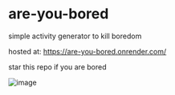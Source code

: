 # are-you-bored
simple activity generator to kill boredom

hosted at: https://are-you-bored.onrender.com/

star this repo if you are bored

![image](https://user-images.githubusercontent.com/77901615/206255909-5bc1e1b3-872a-4b1f-b4d4-fbb15a254a38.png)

